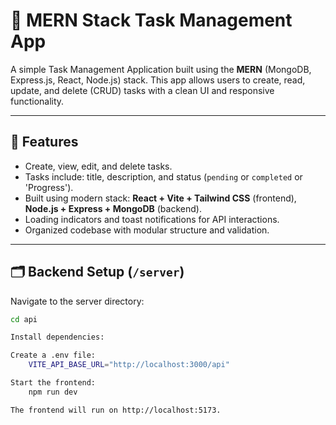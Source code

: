 # 📝 MERN Stack Task Management App

A simple Task Management Application built using the **MERN** (MongoDB, Express.js, React, Node.js) stack. This app allows users to create, read, update, and delete (CRUD) tasks with a clean UI and responsive functionality.

---

## 🚀 Features

- Create, view, edit, and delete tasks.
- Tasks include: title, description, and status (`pending` or `completed` or 'Progress').
- Built using modern stack: **React + Vite + Tailwind CSS** (frontend), **Node.js + Express + MongoDB** (backend).
- Loading indicators and toast notifications for API interactions.
- Organized codebase with modular structure and validation.

---

## 🗂️ Backend Setup (`/server`)

Navigate to the server directory:

```bash
cd api

Install dependencies:

Create a .env file:
    VITE_API_BASE_URL="http://localhost:3000/api"

Start the frontend:
    npm run dev

The frontend will run on http://localhost:5173.
